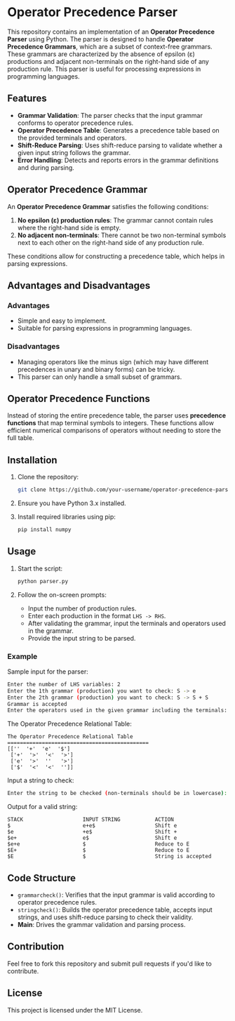 # Operator Precedence Parser

This repository contains an implementation of an **Operator Precedence Parser** using Python. The parser is designed to handle **Operator Precedence Grammars**, which are a subset of context-free grammars. These grammars are characterized by the absence of epsilon (ε) productions and adjacent non-terminals on the right-hand side of any production rule. This parser is useful for processing expressions in programming languages.

## Features

- **Grammar Validation**: The parser checks that the input grammar conforms to operator precedence rules.
- **Operator Precedence Table**: Generates a precedence table based on the provided terminals and operators.
- **Shift-Reduce Parsing**: Uses shift-reduce parsing to validate whether a given input string follows the grammar.
- **Error Handling**: Detects and reports errors in the grammar definitions and during parsing.

## Operator Precedence Grammar

An **Operator Precedence Grammar** satisfies the following conditions:

1. **No epsilon (ε) production rules**: The grammar cannot contain rules where the right-hand side is empty.
2. **No adjacent non-terminals**: There cannot be two non-terminal symbols next to each other on the right-hand side of any production rule.

These conditions allow for constructing a precedence table, which helps in parsing expressions.

## Advantages and Disadvantages

### Advantages

- Simple and easy to implement.
- Suitable for parsing expressions in programming languages.

### Disadvantages

- Managing operators like the minus sign (which may have different precedences in unary and binary forms) can be tricky.
- This parser can only handle a small subset of grammars.

## Operator Precedence Functions

Instead of storing the entire precedence table, the parser uses **precedence functions** that map terminal symbols to integers. These functions allow efficient numerical comparisons of operators without needing to store the full table.

## Installation

1. Clone the repository:

   ```bash
   git clone https://github.com/your-username/operator-precedence-parser.git
   ```

2. Ensure you have Python 3.x installed.

3. Install required libraries using pip:

   ```bash
   pip install numpy
   ```

## Usage

1. Start the script:

   ```bash
   python parser.py
   ```

2. Follow the on-screen prompts:

   - Input the number of production rules.
   - Enter each production in the format `LHS -> RHS`.
   - After validating the grammar, input the terminals and operators used in the grammar.
   - Provide the input string to be parsed.

### Example

Sample input for the parser:

```bash
Enter the number of LHS variables: 2
Enter the 1th grammar (production) you want to check: S -> e
Enter the 2th grammar (production) you want to check: S -> S + S
Grammar is accepted
Enter the operators used in the given grammar including the terminals: +e
```

The Operator Precedence Relational Table:

```
The Operator Precedence Relational Table
=============================================
[[''  '+'  'e'  '$']
 ['+'  '>'  '<'  '>']
 ['e'  '>'  ''   '>']
 ['$'  '<'  '<'  '']]
```

Input a string to check:

```bash
Enter the string to be checked (non-terminals should be in lowercase): e+e
```

Output for a valid string:

```
STACK                   INPUT STRING           ACTION
$                       e+e$                   Shift e
$e                      +e$                    Shift +
$e+                     e$                     Shift e
$e+e                    $                      Reduce to E
$E+                     $                      Reduce to E
$E                      $                      String is accepted
```

## Code Structure

- `grammarcheck()`: Verifies that the input grammar is valid according to operator precedence rules.
- `stringcheck()`: Builds the operator precedence table, accepts input strings, and uses shift-reduce parsing to check their validity.
- **Main**: Drives the grammar validation and parsing process.

## Contribution

Feel free to fork this repository and submit pull requests if you'd like to contribute.

## License

This project is licensed under the MIT License.
